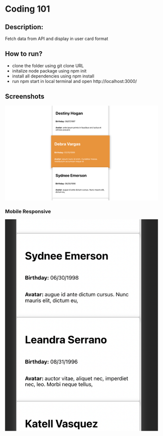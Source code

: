 # Coding 101
## Description:
Fetch data from API and display in user card format

## How to run? 
- clone the folder using git clone URL
- initalize node package using npm init 
- install all dependencies using npm install 
- run npm start in local terminal and open http://localhost:3000/

## Screenshots 
![Screenshot](https://github.com/adelxh/coding101/blob/master/screenshot1.png)

### Mobile Responsive 
![Screenshot](https://github.com/adelxh/coding101/blob/master/screenshot2.png)

